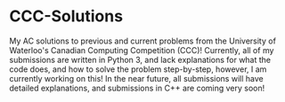 # CCC-Solutions
My AC solutions to previous and current problems from the University of Waterloo's Canadian Computing Competition (CCC)! Currently, all of my submissions are written in Python 3, and lack explanations for what the code does, and how to solve the problem step-by-step, however, I am currently working on this! In the near future, all submissions will have detailed explanations, and submissions in C++ are coming very soon!
